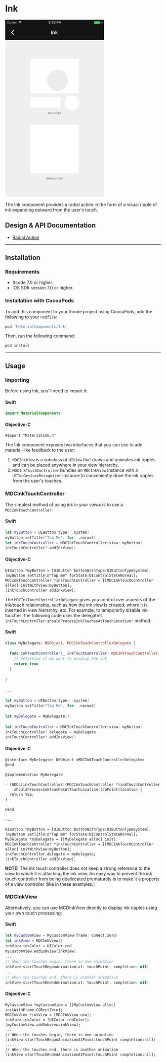 <!--docs:
title: "Ink"
layout: detail
section: components
excerpt: "The Ink component provides a radial action in the form of a visual ripple of ink expanding outward from the user's touch."
iconId: ripple
-->

# Ink

<!--{% if site.link_to_site == "true" %}-->
<div class="article__asset article__asset--screenshot">
  <img src="docs/assets/ink.png" alt="Ink" width="320">
</div>
<!--{% else %}
<div class="article__asset article__asset--screenshot" markdown="1">
  <video src="docs/assets/ink.mp4" autoplay loop></video>
</div>
{% endif %}-->

The Ink component provides a radial action in the form of a visual ripple of ink expanding
outward from the user's touch.
<!--{: .article__intro }-->

## Design & API Documentation

<ul class="icon-list">
  <li class="icon-list-item icon-list-item--spec"><a href="https://www.google.com/design/spec/animation/responsive-interaction.html#responsive-interaction-radial-action">Radial Action</a></li>
</ul>

- - -

## Installation

### Requirements

- Xcode 7.0 or higher.
- iOS SDK version 7.0 or higher.

### Installation with CocoaPods

To add this component to your Xcode project using CocoaPods, add the following to your `Podfile`:

``` bash
pod 'MaterialComponents/Ink'
```

Then, run the following command:

``` bash
pod install
```


- - -

## Usage

### Importing

Before using Ink, you'll need to import it:

<!--<div class="material-code-render" markdown="1">-->
#### Swift
``` swift
import MaterialComponents
```

#### Objective-C

``` objc
#import "MaterialInk.h"
```
<!--</div>-->

The Ink component exposes two interfaces that you can use to add material-like
feedback to the user:

1. `MDCInkView` is a subclass of `UIView` that draws and animates ink ripples
and can be placed anywhere in your view hierarchy.
2. `MDCInkTouchController` bundles an `MDCInkView` instance with a
`UITapGestureRecognizer` instance to conveniently drive the ink ripples from the
user's touches.

### MDCInkTouchController

The simplest method of using ink in your views is to use a
`MDCInkTouchController`:

<!--<div class="material-code-render" markdown="1">-->
#### Swift
``` swift
let myButton = UIButton(type: .system)
myButton.setTitle("Tap Me", for: .normal)
let inkTouchController = MDCInkTouchController(view: myButton)
inkTouchController?.addInkView()
```

#### Objective-C
``` objc
UIButton *myButton = [UIButton buttonWithType:UIButtonTypeSystem];
[myButton setTitle:@"Tap me" forState:UIControlStateNormal];
MDCInkTouchController *inkTouchController = [[MDCInkTouchController alloc] initWithView:myButton];
[inkTouchController addInkView];
```
<!--</div>-->



The `MDCInkTouchControllerDelegate` gives you control over aspects of the
ink/touch relationship, such as how the ink view is created, where it is
inserted in view hierarchy, etc. For example, to temporarily disable ink
touches, the following code uses the delegate's
`inkTouchController:shouldProcessInkTouchesAtTouchLocation:` method:

<!--<div class="material-code-render" markdown="1">-->

#### Swift
``` swift
class MyDelegate: NSObject, MDCInkTouchControllerDelegate {

  func inkTouchController(_ inkTouchController: MDCInkTouchController, shouldProcessInkTouchesAtTouchLocation location: CGPoint) -> Bool {
    // Determine if we want to display the ink
    return true
  }

}

...

let myButton = UIButton(type: .system)
myButton.setTitle("Tap Me", for: .normal)

let myDelegate = MyDelegate()

let inkTouchController = MDCInkTouchController(view: myButton)
inkTouchController?.delegate = myDelegate
inkTouchController?.addInkView()

```

#### Objective-C
``` objc
@interface MyDelegate: NSObject <MDCInkTouchControllerDelegate>
@end

@implementation MyDelegate

- (BOOL)inkTouchController:(MDCInkTouchController *)inkTouchController
    shouldProcessInkTouchesAtTouchLocation:(CGPoint)location {
  return YES;
}

@end

...

UIButton *myButton = [UIButton buttonWithType:UIButtonTypeSystem];
[myButton setTitle:@"Tap me" forState:UIControlStateNormal];
MyDelegate *myDelegate = [[MyDelegate alloc] init];
MDCInkTouchController *inkTouchController = [[MDCInkTouchController alloc] initWithView:myButton];
inkTouchController.delegate = myDelegate;
[inkTouchController addInkView];
```
<!--</div>-->

**NOTE:** The ink touch controller does not keep a strong reference to the view to which it is attaching the ink view.
An easy way to prevent the ink touch controller from being deallocated prematurely is to make it a property of a view controller (like in these examples.)

### MDCInkView

Alternatively, you can use MCDInkView directly to display ink ripples using your
own touch processing:

<!--<div class="material-code-render" markdown="1">-->
#### Swift
``` swift
let myCustomView = MyCustomView(frame: CGRect.zero)
let inkView = MDCInkView()
inkView.inkColor = UIColor.red
myCustomView.addSubview(inkView)
...
// When the touches begin, there is one animation
inkView.startTouchBeganAnimation(at: touchPoint, completion: nil)
...
// When the touches end, there is another animation
inkView.startTouchEndedAnimation(at: touchPoint, completion: nil)
```

#### Objective-C
``` objc
MyCustomView *myCustomView = [[MyCustomView alloc] initWithFrame:CGRectZero];
MDCInkView *inkView = [MDCInkView new];
inkView.inkColor = [UIColor redColor];
[myCustomView addSubview:inkView];
...
// When the touches begin, there is one animation
[inkView startTouchBeganAnimationAtPoint:touchPoint completion:nil];
...
// When the touches end, there is another animation
[inkView startTouchEndedAnimationAtPoint:touchPoint completion:nil];
```
<!--</div>-->
